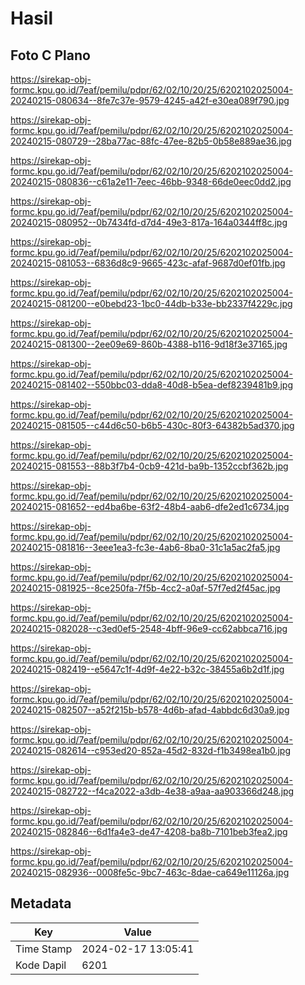 # Hasil

## Foto C Plano

https://sirekap-obj-formc.kpu.go.id/7eaf/pemilu/pdpr/62/02/10/20/25/6202102025004-20240215-080634--8fe7c37e-9579-4245-a42f-e30ea089f790.jpg

https://sirekap-obj-formc.kpu.go.id/7eaf/pemilu/pdpr/62/02/10/20/25/6202102025004-20240215-080729--28ba77ac-88fc-47ee-82b5-0b58e889ae36.jpg

https://sirekap-obj-formc.kpu.go.id/7eaf/pemilu/pdpr/62/02/10/20/25/6202102025004-20240215-080836--c61a2e11-7eec-46bb-9348-66de0eec0dd2.jpg

https://sirekap-obj-formc.kpu.go.id/7eaf/pemilu/pdpr/62/02/10/20/25/6202102025004-20240215-080952--0b7434fd-d7d4-49e3-817a-164a0344ff8c.jpg

https://sirekap-obj-formc.kpu.go.id/7eaf/pemilu/pdpr/62/02/10/20/25/6202102025004-20240215-081053--6836d8c9-9665-423c-afaf-9687d0ef01fb.jpg

https://sirekap-obj-formc.kpu.go.id/7eaf/pemilu/pdpr/62/02/10/20/25/6202102025004-20240215-081200--e0bebd23-1bc0-44db-b33e-bb2337f4229c.jpg

https://sirekap-obj-formc.kpu.go.id/7eaf/pemilu/pdpr/62/02/10/20/25/6202102025004-20240215-081300--2ee09e69-860b-4388-b116-9d18f3e37165.jpg

https://sirekap-obj-formc.kpu.go.id/7eaf/pemilu/pdpr/62/02/10/20/25/6202102025004-20240215-081402--550bbc03-dda8-40d8-b5ea-def8239481b9.jpg

https://sirekap-obj-formc.kpu.go.id/7eaf/pemilu/pdpr/62/02/10/20/25/6202102025004-20240215-081505--c44d6c50-b6b5-430c-80f3-64382b5ad370.jpg

https://sirekap-obj-formc.kpu.go.id/7eaf/pemilu/pdpr/62/02/10/20/25/6202102025004-20240215-081553--88b3f7b4-0cb9-421d-ba9b-1352ccbf362b.jpg

https://sirekap-obj-formc.kpu.go.id/7eaf/pemilu/pdpr/62/02/10/20/25/6202102025004-20240215-081652--ed4ba6be-63f2-48b4-aab6-dfe2ed1c6734.jpg

https://sirekap-obj-formc.kpu.go.id/7eaf/pemilu/pdpr/62/02/10/20/25/6202102025004-20240215-081816--3eee1ea3-fc3e-4ab6-8ba0-31c1a5ac2fa5.jpg

https://sirekap-obj-formc.kpu.go.id/7eaf/pemilu/pdpr/62/02/10/20/25/6202102025004-20240215-081925--8ce250fa-7f5b-4cc2-a0af-57f7ed2f45ac.jpg

https://sirekap-obj-formc.kpu.go.id/7eaf/pemilu/pdpr/62/02/10/20/25/6202102025004-20240215-082028--c3ed0ef5-2548-4bff-96e9-cc62abbca716.jpg

https://sirekap-obj-formc.kpu.go.id/7eaf/pemilu/pdpr/62/02/10/20/25/6202102025004-20240215-082419--e5647c1f-4d9f-4e22-b32c-38455a6b2d1f.jpg

https://sirekap-obj-formc.kpu.go.id/7eaf/pemilu/pdpr/62/02/10/20/25/6202102025004-20240215-082507--a52f215b-b578-4d6b-afad-4abbdc6d30a9.jpg

https://sirekap-obj-formc.kpu.go.id/7eaf/pemilu/pdpr/62/02/10/20/25/6202102025004-20240215-082614--c953ed20-852a-45d2-832d-f1b3498ea1b0.jpg

https://sirekap-obj-formc.kpu.go.id/7eaf/pemilu/pdpr/62/02/10/20/25/6202102025004-20240215-082722--f4ca2022-a3db-4e38-a9aa-aa903366d248.jpg

https://sirekap-obj-formc.kpu.go.id/7eaf/pemilu/pdpr/62/02/10/20/25/6202102025004-20240215-082846--6d1fa4e3-de47-4208-ba8b-7101beb3fea2.jpg

https://sirekap-obj-formc.kpu.go.id/7eaf/pemilu/pdpr/62/02/10/20/25/6202102025004-20240215-082936--0008fe5c-9bc7-463c-8dae-ca649e11126a.jpg


## Metadata

| Key        | Value               |
| ---------- | ------------------- |
| Time Stamp | 2024-02-17 13:05:41 |
| Kode Dapil | 6201                |



